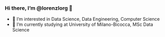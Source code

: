 ### Hi there, I’m @lorenzlorg 👋

- 👀 I’m interested in Data Science, Data Engineering, Computer Science
- 🌱 I’m currently studying at University of Milano-Bicocca, MSc Data Science
